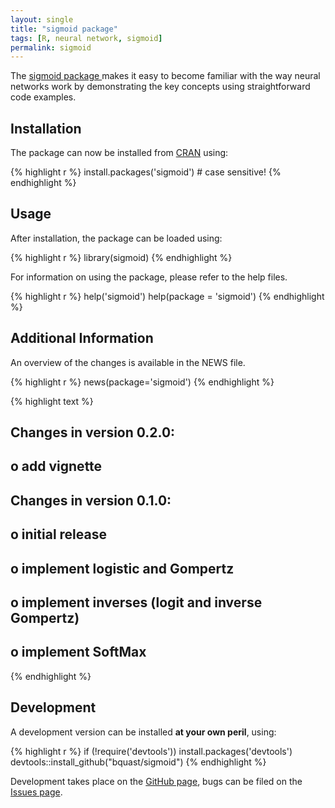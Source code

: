 ```yaml
---
layout: single
title: "sigmoid package"
tags: [R, neural network, sigmoid]
permalink: sigmoid
---
```


The [sigmoid package ](http://cran.r-project.org/package=sigmoid) makes it easy to become familiar with the way neural networks work by demonstrating the key concepts using straightforward code examples.

Installation
--------------
The package can now be installed from [CRAN](http://cran.r-project.org/) using:


{% highlight r %}
install.packages('sigmoid') # case sensitive!
{% endhighlight %}

Usage
---------
After installation, the package can be loaded using:


{% highlight r %}
library(sigmoid)
{% endhighlight %}

For information on using the package, please refer to the help files.


{% highlight r %}
help('sigmoid')
help(package = 'sigmoid')
{% endhighlight %}

Additional Information
-----------------------
An overview of the changes is available in the NEWS file.


{% highlight r %}
news(package='sigmoid')
{% endhighlight %}



{% highlight text %}
## Changes in version 0.2.0:
##
##     o   add vignette
##
## Changes in version 0.1.0:
##
##     o   initial release
##
##     o   implement logistic and Gompertz
##
##     o   implement inverses (logit and inverse Gompertz)
##
##     o   implement SoftMax
{% endhighlight %}


Development
-------------
A development version can be installed **at your own peril**, using:


{% highlight r %}
if (!require('devtools')) install.packages('devtools')
devtools::install_github("bquast/sigmoid")
{% endhighlight %}

Development takes place on the [GitHub page](https://github.com/bquast/sigmoid),
bugs can be filed on the [Issues page](https://github.com/bquast/sigmoid/issues).
